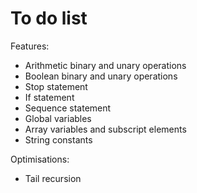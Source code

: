 # To do list

Features:

- Arithmetic binary and unary operations
- Boolean binary and unary operations
- Stop statement
- If statement
- Sequence statement
- Global variables
- Array variables and subscript elements
- String constants

Optimisations:

- Tail recursion